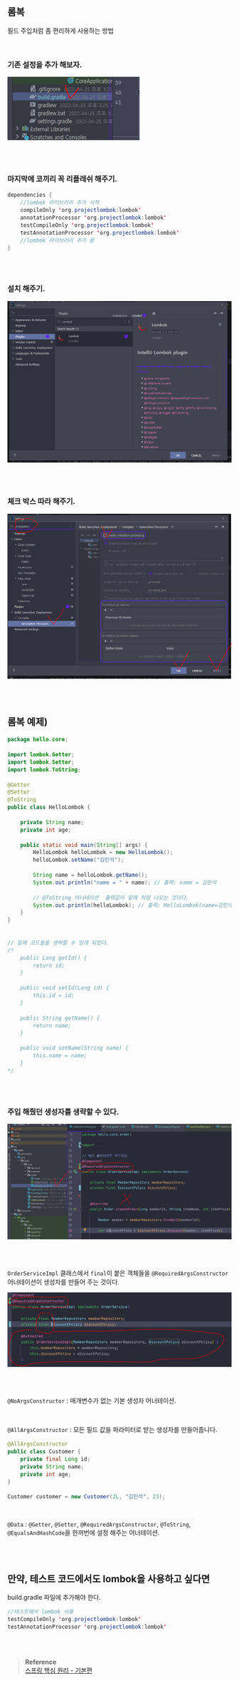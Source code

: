 ## 롬복

필드 주입처럼 좀 편리하게 사용하는 방법


<br/>

### 기존 설정을 추가 해보자.


![이미지](/programming/img/스프링26.PNG)

<br/><br/>


### 마지막에 코끼리 꼭 리플레쉬 해주기.

```java
dependencies {
	//lombok 라이브러리 추가 시작
	compileOnly 'org.projectlombok:lombok'
	annotationProcessor 'org.projectlombok:lombok'
	testCompileOnly 'org.projectlombok:lombok'
	testAnnotationProcessor 'org.projectlombok:lombok'
	//lombok 라이브러리 추가 끝
}
```

<br/><br/>

### 설치 해주기.

![이미지](/programming/img/스프링27.PNG)

<br/><br/>

### 체크 박스 따라 해주기.

![이미지](/programming/img/스프링28.PNG)

<br/><br/>

## 롬복 예제)

```java
package hello.core;

import lombok.Getter;
import lombok.Setter;
import lombok.ToString;

@Getter
@Setter
@ToString
public class HelloLombok {

    private String name;
    private int age;

    public static void main(String[] args) {
        HelloLombok helloLombok = new HelloLombok();
        helloLombok.setName("김민석");

        String name = helloLombok.getName();
        System.out.println("name = " + name); // 출력: name = 김민석

        // @ToString 어너테이션  출력값이 밑에 처럼 나오는 것이다.
        System.out.println(helloLombok); // 출력: HelloLombok(name=김민석, age=0)
    }
}


// 밑에 코드들을 생략할 수 있게 되었다.
/* 
    public Long getId() {
        return id;
    }

    public void setId(Long id) {
        this.id = id;
    }

    public String getName() {
        return name;
    }

    public void setName(String name) {
        this.name = name;
    }
*/
```

<br/><br/>

### 주입 해줬던 생성자를 생략할 수 있다.

![이미지](/programming/img/스프링29.PNG)

<br/><br/>


`OrderServiceImpl` 클래스에서 `final`이 붙은 객체들을 `@RequiredArgsConstructor` 어너테이션이 생성자를 만들어 주는 것이다.

![이미지](/programming/img/스프링30.PNG)

<br/><br/>


`@NoArgsConstructor` : 매개변수가 없는 기본 생성자 어너테이션.

<br/>

`@AllArgsConstructor` : 모든 필드 값을 파라미터로 받는 생성자를 만들어줍니다.

```java
@AllArgsConstructor
public class Customer {
    private final Long id;
    private String name;
    private int age;
}

Customer customer = new Customer(2L, "김민석", 23);
```



<br/>

`@Data` : `@Getter`, `@Setter`, `@RequiredArgsConstructor`, `@ToString`, `@EqualsAndHashCode`을 한꺼번에 설정 해주는 어너테이션.

<br/><br/>


## 만약, 테스트 코드에서도 lombok을 사용하고 싶다면

build.gradle 파일에 추가해야 한다.

```java
//테스트에서 lombok 사용
testCompileOnly 'org.projectlombok:lombok'
testAnnotationProcessor 'org.projectlombok:lombok'
```






<br/><br/>

>**Reference** <br/>[스프링 핵심 원리 - 기본편](https://www.inflearn.com/course/%EC%8A%A4%ED%94%84%EB%A7%81-%ED%95%B5%EC%8B%AC-%EC%9B%90%EB%A6%AC-%EA%B8%B0%EB%B3%B8%ED%8E%B8?utm_source=google&utm_medium=cpc&utm_campaign=04.general_backend&utm_content=spring&utm_term=%EC%8A%A4%ED%94%84%EB%A7%81%20%EC%9E%85%EB%AC%B8&gclid=CjwKCAiAjPyfBhBMEiwAB2CCImohok2YrQ2tRdhqfr3cZvKqkIJOHUJ36u6s1-7C9X1gzZIapTvOtxoCangQAvD_BwE)
